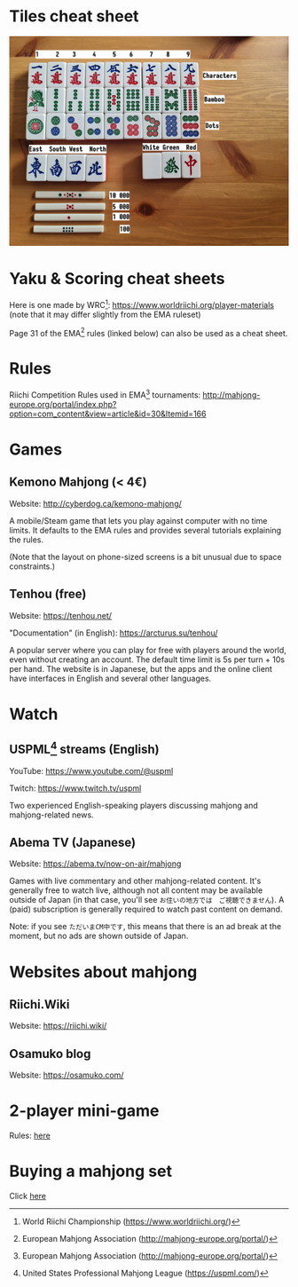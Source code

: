 # Tiles cheat sheet

![tiles](./tiles.jpg)

# Yaku & Scoring cheat sheets

Here is one made by WRC[^3]: https://www.worldriichi.org/player-materials (note that it may differ slightly from the EMA ruleset)

Page 31 of the EMA[^1] rules (linked below) can also be used as a cheat sheet.

# Rules

Riichi Competition Rules used in EMA[^1] tournaments: http://mahjong-europe.org/portal/index.php?option=com_content&view=article&id=30&Itemid=166

# Games

## Kemono Mahjong (< 4€)

Website: http://cyberdog.ca/kemono-mahjong/

A mobile/Steam game that lets you play against computer with no time limits. It defaults to the EMA rules and provides several tutorials explaining the rules.

(Note that the layout on phone-sized screens is a bit unusual due to space constraints.)

## Tenhou (free)

Website: https://tenhou.net/

"Documentation" (in English): https://arcturus.su/tenhou/

A popular server where you can play for free with players around the world, even without creating an account. The default time limit is 5s per turn + 10s per hand. The website is in Japanese, but the apps and the online client have interfaces in English and several other languages.

# Watch

## USPML[^2] streams (English)

YouTube: https://www.youtube.com/@uspml

Twitch: https://www.twitch.tv/uspml

Two experienced English-speaking players discussing mahjong and mahjong-related news.

## Abema TV (Japanese)

Website: https://abema.tv/now-on-air/mahjong

Games with live commentary and other mahjong-related content. It's generally free to watch live, although not all content may be available outside of Japan (in that case, you'll see `お住いの地方では　ご視聴できません`). A (paid) subscription is generally required to watch past content on demand.

Note: if you see `ただいまCM中です`, this means that there is an ad break at the moment, but no ads are shown outside of Japan.

# Websites about mahjong

## Riichi.Wiki

Website: https://riichi.wiki/

## Osamuko blog

Website: https://osamuko.com/

# 2-player mini-game

Rules: [here](./one_suit_mahjong.md)

# Buying a mahjong set

Click [here](./buying_a_set_and_a_mat.md)

[^1]: European Mahjong Association (http://mahjong-europe.org/portal/)
[^2]: United States Professional Mahjong League (https://uspml.com/)
[^3]: World Riichi Championship (https://www.worldriichi.org/)
